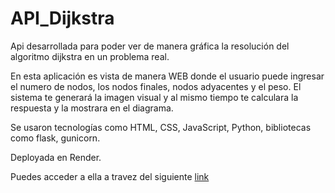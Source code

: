 # API_Dijkstra
Api desarrollada para poder ver de manera gráfica la resolución del algoritmo dijkstra en un problema real.

En esta aplicación es vista de manera WEB donde el usuario puede ingresar el numero de nodos, los nodos finales, nodos adyacentes y el peso. El sistema te generará la imagen visual y al mismo tiempo te calculara la respuesta y la mostrara en el diagrama.

Se usaron tecnologías como HTML, CSS, JavaScript, Python, bibliotecas como flask, gunicorn.

Deployada en Render.

Puedes acceder a ella a travez del siguiente [link](https://api-dijkstra-tbi0.onrender.com/)


